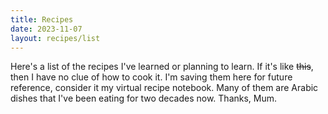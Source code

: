 ```yaml
---
title: Recipes
date: 2023-11-07
layout: recipes/list
---
```


Here's a list of the recipes I've learned or planning to learn. If it's like ~~this~~, then I have no clue of how to cook it. I'm saving them here for future reference, consider it my virtual recipe notebook. Many of them are Arabic dishes that I've been eating for two decades now. Thanks, Mum.

